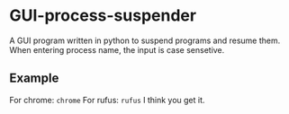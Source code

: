 # GUI-process-suspender
A GUI program written in python to suspend programs and resume them.
When entering process name, the input is case sensetive.
## Example
For chrome:
`chrome`
For rufus:
`rufus`
I think you get it.
